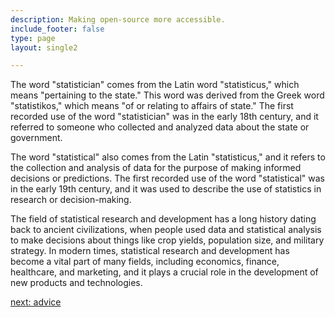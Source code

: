 ```yaml
---
description: Making open-source more accessible.
include_footer: false
type: page
layout: single2

---
```


<p>
The word "statistician" comes from the Latin word "statisticus," which means "pertaining to the state." This word was derived from the Greek word "statistikos," which means "of or relating to affairs of state." The first recorded use of the word "statistician" was in the early 18th century, and it referred to someone who collected and analyzed data about the state or government.

The word "statistical" also comes from the Latin "statisticus," and it refers to the collection and analysis of data for the purpose of making informed decisions or predictions. The first recorded use of the word "statistical" was in the early 19th century, and it was used to describe the use of statistics in research or decision-making.

The field of statistical research and development has a long history dating back to ancient civilizations, when people used data and statistical analysis to make decisions about things like crop yields, population size, and military strategy. In modern times, statistical research and development has become a vital part of many fields, including economics, finance, healthcare, and marketing, and it plays a crucial role in the development of new products and technologies.


<a href="https://workdojos.com/statistician/advice">next: advice</a>

